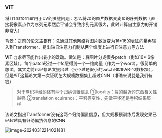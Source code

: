 ### ViT

将Transformer用于CV的关键问题：怎么将2d的图片数据变成1d的序列数据（直接将像素点作为序列元素然后平铺会导致序列元素很大，此时计算自注意力的开销非常大）

背景：之前的论文主要有：先通过其他网络将图片数据变为16*16的表征向量再输入到Transformer、提出轴自注意力机制从两个维度上进行自注意力等方法

**ViT** 力求尽可能作出最小的改动。做法是：将图片分成很多patch（例如16*16像素区域），每个patch经过一个fc层得到一个一维向量（作为一个word）。很简单的想法，其实之前已经有论文提出过（只不过是很小的patch和CIFAR-10数据集），但是ViT这篇论文第一次证明在大规模数据集上超过CNN（准确来说就是我们有钱）

> 对于卷积神经网络有两个归纳偏置信息
> ①locality：靠的越近的东西相关性越强 
> ②translation equirance：平移等变性，先做平移还是卷积结果都一样

该论文指出Transformer没有这两个归纳偏置信息，但大规模预训练后发现效果已经超越具有归纳偏执信息的CNN

![image-20240312214021881](https://gitee.com/mianmann/drawing-bed-warehouse/raw/master/img/image-20240312214021881.png)